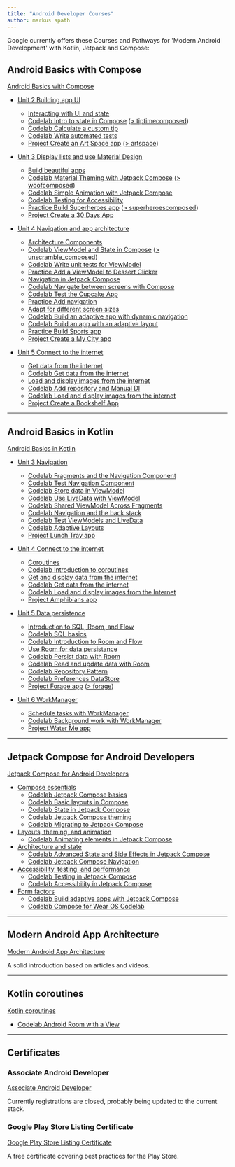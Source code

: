 ```yaml
---
title: "Android Developer Courses"
author: markus spath
---
```


Google currently offers these Courses and Pathways for 'Modern Android Development' with Kotlin, Jetpack and Compose:

## Android Basics with Compose

[Android Basics with Compose](https://developer.android.com/courses/android-basics-compose/course)

- [Unit 2 Building app UI](https://developer.android.com/courses/android-basics-compose/unit-2)
  - [Interacting with UI and state](https://developer.android.com/courses/pathways/android-basics-compose-unit-2-pathway-3)
  - [Codelab Intro to state in Compose](https://developer.android.com/codelabs/basic-android-kotlin-compose-using-state) ([> tiptimecomposed](https://github.com/mspath/tiptimecomposed))
  - [Codelab Calculate a custom tip](https://developer.android.com/codelabs/basic-android-kotlin-compose-calculate-tip)
  - [Codelab Write automated tests](https://developer.android.com/codelabs/basic-android-kotlin-compose-write-automated-tests)
  - [Project Create an Art Space app](https://developer.android.com/codelabs/basic-android-kotlin-compose-art-space) ([> artspace](https://github.com/mspath/artspace))

- [Unit 3 Display lists and use Material Design](https://developer.android.com/courses/android-basics-compose/unit-3)
  - [Build beautiful apps](https://developer.android.com/courses/pathways/android-basics-compose-unit-3-pathway-3)
  - [Codelab Material Theming with Jetpack Compose](https://developer.android.com/codelabs/basic-android-kotlin-compose-material-theming) ([> woofcomposed](https://github.com/mspath/woofcomposed))
  - [Codelab Simple Animation with Jetpack Compose](https://developer.android.com/codelabs/basic-android-kotlin-compose-woof-animation)
  - [Codelab Testing for Accessibility](https://developer.android.com/codelabs/basic-android-kotlin-compose-test-accessibility)
  - [Practice Build Superheroes app](https://developer.android.com/codelabs/basic-android-kotlin-compose-practice-superheroes) ([> superheroescomposed](https://github.com/mspath/superheroescomposed))
  - [Project Create a 30 Days App](https://developer.android.com/codelabs/basic-android-kotlin-compose-30-days)

- [Unit 4 Navigation and app architecture](https://developer.android.com/courses/android-basics-compose/unit-4)
  - [Architecture Components](https://developer.android.com/courses/pathways/android-basics-compose-unit-4-pathway-1)
  - [Codelab ViewModel and State in Compose](https://developer.android.com/codelabs/basic-android-kotlin-compose-viewmodel-and-state) ([> unscramble_composed](https://github.com/mspath/unscramble_composed))
  - [Codelab Write unit tests for ViewModel](https://developer.android.com/codelabs/basic-android-kotlin-compose-test-viewmodel)
  - [Practice Add a ViewModel to Dessert Clicker](https://developer.android.com/codelabs/basic-android-kotlin-compose-practice-viewmodel)
  - [Navigation in Jetpack Compose](https://developer.android.com/courses/pathways/android-basics-compose-unit-4-pathway-2)
  - [Codelab Navigate between screens with Compose](https://developer.android.com/codelabs/basic-android-kotlin-compose-navigation)
  - [Codelab Test the Cupcake App](https://developer.android.com/codelabs/basic-android-kotlin-compose-test-cupcake)
  - [Practice Add navigation](https://developer.android.com/codelabs/basic-android-kotlin-compose-practice-navigation)
  - [Adapt for different screen sizes](https://developer.android.com/courses/pathways/android-basics-compose-unit-4-pathway-3)
  - [Codelab Build an adaptive app with dynamic navigation](https://developer.android.com/codelabs/basic-android-kotlin-compose-adaptive-navigation-for-large-screens)
  - [Codelab Build an app with an adaptive layout](https://developer.android.com/codelabs/basic-android-kotlin-compose-adaptive-content-for-large-screens)
  - [Practice Build Sports app](https://developer.android.com/codelabs/basic-android-kotlin-compose-practice-sports-app)
  - [Project Create a My City app](https://developer.android.com/codelabs/basic-android-kotlin-compose-my-city)

- [Unit 5 Connect to the internet](https://developer.android.com/courses/android-basics-compose/unit-5)
  - [Get data from the internet](https://developer.android.com/courses/pathways/android-basics-compose-unit-5-pathway-1)
  - [Codelab Get data from the internet](https://developer.android.com/codelabs/basic-android-kotlin-compose-getting-data-internet)
  - [Load and display images from the internet](https://developer.android.com/courses/pathways/android-basics-compose-unit-5-pathway-2)
  - [Codelab Add repository and Manual DI](https://developer.android.com/codelabs/basic-android-kotlin-compose-add-repository)
  - [Codelab Load and display images from the internet](https://developer.android.com/codelabs/basic-android-kotlin-compose-load-images)
  - [Project Create a Bookshelf App](https://developer.android.com/codelabs/basic-android-kotlin-compose-bookshelf)

---

## Android Basics in Kotlin

[Android Basics in Kotlin](https://developer.android.com/courses/android-basics-kotlin/course)

- [Unit 3 Navigation](https://developer.android.com/courses/android-basics-kotlin/unit-3)
  - [Codelab Fragments and the Navigation Component](https://developer.android.com/codelabs/basic-android-kotlin-training-fragments-navigation-component)
  - [Codelab Test Navigation Component](https://developer.android.com/codelabs/android-basics-kotlin-test-navigation-components)
  - [Codelab Store data in ViewModel](https://developer.android.com/codelabs/basic-android-kotlin-training-viewmodel)
  - [Codelab Use LiveData with ViewModel](https://developer.android.com/codelabs/basic-android-kotlin-training-livedata)
  - [Codelab Shared ViewModel Across Fragments](https://developer.android.com/codelabs/basic-android-kotlin-training-shared-viewmodel)
  - [Codelab Navigation and the back stack](https://developer.android.com/codelabs/basic-android-kotlin-training-navigation-backstack)
  - [Codelab Test ViewModels and LiveData](https://developer.android.com/codelabs/android-basics-kotlin-test-viewmodel-and-livedata)
  - [Codelab Adaptive Layouts](https://developer.android.com/codelabs/basic-android-kotlin-training-adaptive-layouts)
  - [Project Lunch Tray app](https://developer.android.com/codelabs/basic-android-kotlin-training-project-lunch-tray)

- [Unit 4 Connect to the internet](https://developer.android.com/courses/android-basics-kotlin/unit-4)
  - [Coroutines](https://developer.android.com/courses/pathways/android-basics-kotlin-unit-4-pathway-1)
  - [Codelab Introduction to coroutines](https://developer.android.com/codelabs/basic-android-kotlin-training-introduction-coroutines)
  - [Get and display data from the internet](https://developer.android.com/courses/pathways/android-basics-kotlin-unit-4-pathway-2)
  - [Codelab Get data from the internet](https://developer.android.com/codelabs/basic-android-kotlin-training-getting-data-internet)
  - [Codelab Load and display images from the Internet](https://developer.android.com/codelabs/basic-android-kotlin-training-internet-images)
  - [Project Amphibians app](https://developer.android.com/codelabs/basic-android-kotlin-training-project-amphibians)

- [Unit 5 Data persistence](https://developer.android.com/courses/android-basics-kotlin/unit-5)
  - [Introduction to SQL, Room, and Flow](https://developer.android.com/courses/pathways/android-basics-kotlin-unit-5-pathway-1)
  - [Codelab SQL basics](https://developer.android.com/codelabs/basic-android-kotlin-training-sql-basics)
  - [Codelab Introduction to Room and Flow](https://developer.android.com/codelabs/basic-android-kotlin-training-intro-room-flow)
  - [Use Room for data persistance](https://developer.android.com/courses/pathways/android-basics-kotlin-unit-5-pathway-2)
  - [Codelab Persist data with Room](https://developer.android.com/codelabs/basic-android-kotlin-training-persisting-data-room)
  - [Codelab Read and update data with Room](https://developer.android.com/codelabs/basic-android-kotlin-training-update-data-room)
  - [Codelab Repository Pattern](https://developer.android.com/codelabs/basic-android-kotlin-training-repository-pattern)
  - [Codelab Preferences DataStore](https://developer.android.com/codelabs/basic-android-kotlin-training-preferences-datastore)
  - [Project Forage app](https://developer.android.com/codelabs/basic-android-kotlin-training-project-forage) ([> forage](https://github.com/mspath/forage))

- [Unit 6 WorkManager](https://developer.android.com/courses/android-basics-kotlin/unit-6)
  - [Schedule tasks with WorkManager](https://developer.android.com/courses/pathways/android-basics-kotlin-unit-6-pathway-1)
  - [Codelab Background work with WorkManager](https://developer.android.com/codelabs/android-workmanager)
  - [Project Water Me app](https://developer.android.com/codelabs/basic-android-kotlin-training-project-water-me)

---

## Jetpack Compose for Android Developers

[Jetpack Compose for Android Developers](https://developer.android.com/courses/jetpack-compose/course)

- [Compose essentials](https://developer.android.com/courses/pathways/jetpack-compose-for-android-developers-1)
  - [Codelab Jetpack Compose basics](https://developer.android.com/codelabs/jetpack-compose-basics)
  - [Codelab Basic layouts in Compose](https://developer.android.com/codelabs/jetpack-compose-layouts)
  - [Codelab State in Jetpack Compose](https://developer.android.com/codelabs/jetpack-compose-state)
  - [Codelab Jetpack Compose theming](https://developer.android.com/codelabs/jetpack-compose-theming)
  - [Codelab Migrating to Jetpack Compose](https://developer.android.com/codelabs/jetpack-compose-migration)
- [Layouts, theming, and animation](https://developer.android.com/courses/pathways/jetpack-compose-for-android-developers-2)
  - [Codelab Animating elements in Jetpack Compose](https://developer.android.com/codelabs/jetpack-compose-animation)
- [Architecture and state](https://developer.android.com/courses/pathways/jetpack-compose-for-android-developers-3)
  - [Codelab Advanced State and Side Effects in Jetpack Compose](https://developer.android.com/codelabs/jetpack-compose-advanced-state-side-effects)
  - [Codelab Jetpack Compose Navigation](https://developer.android.com/codelabs/jetpack-compose-navigation)
- [Accessibility, testing, and performance](https://developer.android.com/courses/pathways/jetpack-compose-for-android-developers-4)
  - [Codelab Testing in Jetpack Compose](https://developer.android.com/codelabs/jetpack-compose-testing)
  - [Codelab Accessibility in Jetpack Compose](https://developer.android.com/codelabs/jetpack-compose-accessibility)
- [Form factors](https://developer.android.com/courses/pathways/jetpack-compose-for-android-developers-5)
  - [Codelab Build adaptive apps with Jetpack Compose](https://codelabs.developers.google.com/jetpack-compose-adaptability)
  - [Codelab Compose for Wear OS Codelab](https://developer.android.com/codelabs/compose-for-wear-os)

---

## Modern Android App Architecture

[Modern Android App Architecture](https://developer.android.com/courses/pathways/android-architecture)

A solid introduction based on articles and videos.

---

## Kotlin coroutines

[Kotlin coroutines](https://developer.android.com/courses/pathways/android-coroutines)

- [Codelab Android Room with a View](https://developer.android.com/codelabs/android-room-with-a-view-kotlin)

---

## Certificates

### Associate Android Developer

[Associate Android Developer](https://developers.google.com/certification/associate-android-developer)

Currently registrations are closed, probably being updated to the current stack.

### Google Play Store Listing Certificate

[Google Play Store Listing Certificate](https://play.google.com/academy/certificate/)

A free certificate covering best practices for the Play Store.
